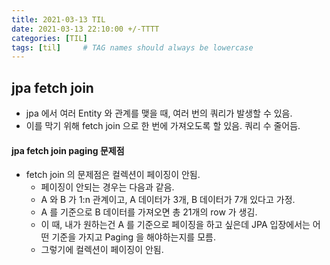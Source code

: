 ```yaml
---
title: 2021-03-13 TIL
date: 2021-03-13 22:10:00 +/-TTTT
categories: [TIL]
tags: [til]     # TAG names should always be lowercase
---
```



## jpa fetch join
- jpa 에서 여러 Entity 와 관계를 맺을 때, 여러 번의 쿼리가 발생할 수 있음.
- 이를 막기 위해 fetch join 으로 한 번에 가져오도록 할 있음. 쿼리 수 줄어듬.

#### jpa fetch join paging 문제점 
- fetch join 의 문제점은 컬렉션이 페이징이 안됨.
    - 페이징이 안되는 경우는 다음과 같음.
    - A 와 B 가 1:n 관계이고, A 데이터가 3개, B 데이터가 7개 있다고 가정.
    - A 를 기준으로 B 데이터를 가져오면 총 21개의 row 가 생김.
    - 이 때, 내가 원하는건 A 를 기준으로 페이징을 하고 싶은데 JPA 입장에서는 어떤 기준을 가지고 Paging 을 해야하는지를 모름.
    - 그렇기에 컬렉션이 페이징이 안됨.
